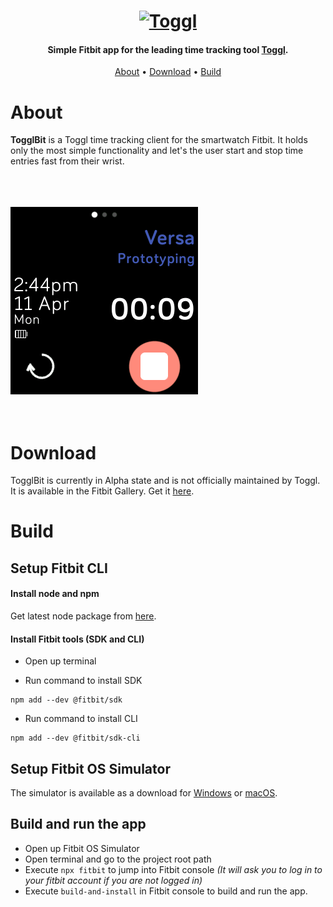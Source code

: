 <h1 align="center">
  <a href="https://toggl.com"><img src="https://toggl.com/site/images/media-toolkit/logo_02-644bd26148b73c19d9c91e5baecd8e31.jpg" alt="Toggl" width="200"></a>
</h1>

<h4 align="center">Simple Fitbit app for the leading time tracking tool <a href="https://toggl.com" target="_blank">Toggl</a>.</h4>


<p align="center">
  <a href="#about">About</a> •
  <a href="#download">Download</a> •
  <a href="#build">Build</a>
</p>

# About

  **TogglBit** is a Toggl time tracking client for the smartwatch Fitbit. It holds only the most simple functionality and let's the user start and stop time entries fast from their wrist.

<br/>
<br/>
<br/>
<img src="img/screenshot_2.0.1_main.png" alt="TogglBit">
<br/>
<br/>
<br/>

# Download

TogglBit is currently in Alpha state and is not officially maintained by Toggl. It is available in the Fitbit Gallery. Get it <a href="https://gallery.fitbit.com/details/70dfd461-bbb7-42a6-968f-1a5a72076eb8">here</a>.

# Build

## Setup Fitbit CLI

#### Install node and npm

Get latest node package from <a href="https://nodejs.org/en/download/">here</a>.

#### Install Fitbit tools (SDK and CLI)

- Open up terminal

- Run command to install SDK
```
npm add --dev @fitbit/sdk
```

- Run command to install CLI
```
npm add --dev @fitbit/sdk-cli
```

## Setup Fitbit OS Simulator

<p>The simulator is available as a download for
<a href="https://simulator-updates.fitbit.com/download/latest/win">Windows</a> or
<a href="https://simulator-updates.fitbit.com/download/latest/mac">macOS</a>.</p>


## Build and run the app

- Open up Fitbit OS Simulator
- Open terminal and go to the project root path
- Execute `npx fitbit` to jump into Fitbit console _(It will ask you to log in to your fitbit account if you are not logged in)_
- Execute `build-and-install` in Fitbit console to build and run the app.

